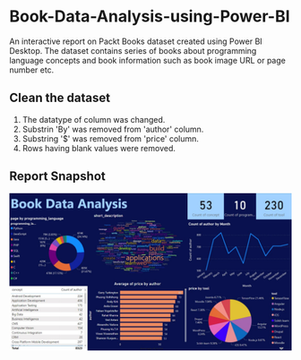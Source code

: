 # Book-Data-Analysis-using-Power-BI

An interactive report on Packt Books dataset created using Power BI Desktop. The dataset contains series of books about programming language concepts and book information such as book image URL or page number etc.


## Clean the dataset
<ol>
  <li>The datatype of column was changed.
  <li>Substrin 'By' was removed from 'author' column.
  <li>Substring '$' was removed from 'price' column.
  <li>Rows having blank values were removed.
</ol>


## Report Snapshot

![Screenshot](img/report.jpg)
